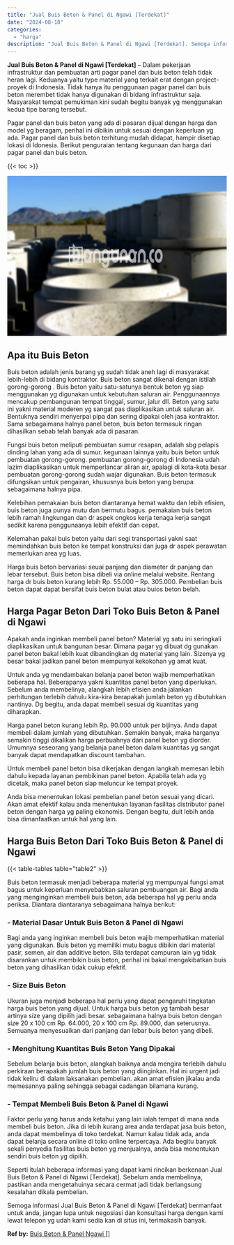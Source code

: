 ```yaml
---
title: "Jual Buis Beton & Panel di Ngawi [Terdekat]"
date: "2024-08-18"
categories: 
  - "harga"
description: "Jual Buis Beton & Panel di Ngawi [Terdekat]. Semoga informasi Jual Buis Beton & Panel di Ngawi [Terdekat] bermanfaat untuk anda, jangan lupa untuk negosias..."
---
```


**Jual Buis Beton & Panel di Ngawi \[Terdekat\]** – Dalam pekerjaan infrastruktur dan pembuatan arti pagar panel dan buis beton telah tidak heran lagi. Keduanya yaitu type material yang terkait erat dengan project-proyek di Indonesia. Tidak hanya itu penggunaan pagar panel dan buis beton merembet tidak hanya digunakan di bidang infrastruktur saja. Masyarakat tempat pemukiman kini sudah begitu banyak yg menggunakan kedua tipe barang tersebut.

Pagar panel dan buis beton yang ada di pasaran dijual dengan harga dan model yg beragam, perihal ini dibikin untuk sesuai dengan keperluan yg ada. Pagar panel dan buis beton terhitung mudah didapat, hampir disetiap lokasi di Idonesia. Berikut penguraian tentang kegunaan dan harga dari pagar panel dan buis beton.

{{< toc >}}

![Jual Buis Beton & Panel di Ngawi [Terdekat]](/images/jual-panel-buis-beton-murah-58.png)

## Apa itu Buis Beton

Buis beton adalah jenis barang yg sudah tidak aneh lagi di masyarakat lebih-lebih di bidang kontraktor. Buis beton sangat dikenal dengan istilah gorong-gorong . Buis beton yaitu satu-satunya bentuk beton yg siap menggunakan yg digunakan untuk kebutuhan saluran air. Penggunaannya mencakup pembangunan tempat tinggal, sumur, jalur dll. Beton yang satu ini yakni material moderen yg sangat pas diaplikasikan untuk saluran air. Bentuknya sendiri menyerpai pipa dan sering dipakai oleh jasa kontraktor. Sama sebagaimana halnya panel beton, buis beton termasuk ringan dihasilkan sebab telah banyak ada di pasaran.

Fungsi buis beton meliputi pembuatan sumur resapan, adalah sbg pelapis dinding lahan yang ada di sumur. kegunaan lainnya yaitu buis beton untuk pembuatan gorong-gorong. pembuatan gorong-gorong di Indonesia udah lazim diaplikasikan untuk memperlancar aliran air, apalagi di kota-kota besar pembuatan gorong-gorong sudah wajar digunakan. Buis beton termasuk difungsikan untuk pengairan, khususnya buis beton yang berupa sebagaimana halnya pipa.

Kelebihan pemakaian buis beton diantaranya hemat waktu dan lebih efisien, buis beton juga punya mutu dan bermutu bagus. pemakaian buis beton lebih ramah lingkungan dan dr aspek ongkos kerja tenaga kerja sangat sedikit karena penggunaanya lebih efektif dan cepat.

Kelemahan pakai buis beton yaitu dari segi transportasi yakni saat memindahkan buis beton ke tempat konstruksi dan juga dr aspek perawatan memerlukan area yg luas.

Harga buis beton bervariasi seuai panjang dan diameter dr panjang dan lebar tersebut. Buis beton bisa dibeli via online melalui website. Rentang harga dr buis beton kurang lebih Rp. 55.000 – Rp. 305.000. Pembelian buis beton dapat dapat bersifat buis beton bulat atau buios beton belah.

## Harga Pagar Beton Dari Toko Buis Beton & Panel di Ngawi

Apakah anda inginkan membeli panel beton? Material yg satu ini seringkali diaplikasikan untuk bangunan besar. Dimana pagar yg dibuat dg gunakan panel beton bakal lebih kuat dibandingkan dg material yang lain. Sizenya yg besar bakal jadikan panel beton mempunyai kekokohan yg amat kuat.

Untuk anda yg mendambakan belanja panel beton wajib memperhatikan beberapa hal. Beberapanya yakni kuantitas panel beton yang diperlukan. Sebelum anda membelinya, alangkah lebih efisien anda jalankan perhitungan terlebih dahulu kira-kira berapakah jumlah beton yg dibutuhkan nantinya. Dg begitu, anda dapat membeli sesuai dg kuantitas yang diharapkan.

Harga panel beton kurang lebih Rp. 90.000 untuk per bijinya. Anda dapat membeli dalam jumlah yang dibutuhkan. Semakin banyak, maka harganya semakin tinggi dikalikan harga perbuahnya dari panel beton yg diorder. Umumnya seseorang yang belanja panel beton dalam kuantitas yg sangat banyak dapat mendapatkan discount tambahan.

Untuk membeli panel beton bisa dikerjakan dengan langkah memesan lebih dahulu kepada layanan pembikinan panel beton. Apabila telah ada yg dicetak, maka panel beton siap meluncur ke tempat proyek.

Anda bisa menentukan lokasi pembelian panel beton sesuai yang dicari. Akan amat efektif kalau anda menentukan layanan fasilitas distributor panel beton dengan harga yg paling ekonomis. Dengan begitu, duit lebih anda bisa dimanfaatkan untuk hal yang lain.

## Harga Buis Beton Dari Toko Buis Beton & Panel di Ngawi

{{< table-tables table="table2" >}}

Buis beton termasuk menjadi beberapa material yg mempunyai fungsi amat bagus untuk keperluan menyebabkan saluran pembuangan air. Bagi anda yang menginginkan membeli buis beton, ada beberapa hal yg perlu anda periksa. Diantara diantaranya sebagaimana halnya berikut:

### \- Material Dasar Untuk Buis Beton & Panel di Ngawi

Bagi anda yang inginkan membeli buis beton wajib memperhatikan material yang digunakan. Buis beton yg memiliki mutu bagus dibikin dari material pasir, semen, air dan additive beton. Bila terdapat campuran lain yg tidak disarankan untuk membikin buis beton, perihal ini bakal mengakibatkan buis beton yang dihasilkan tidak cukup efektif.

### \- Size Buis Beton

Ukuran juga menjadi beberapa hal perlu yang dapat pengaruhi tingkatan harga buis beton yang dijual. Untuk harga buis beton yg tambah besar artinya size yang dipilih jadi besar. sebagaimana halnya buis beton dengan size 20 x 100 cm Rp. 64.000, 20 x 100 cm Rp. 89.000, dan seterusnya. Semuanya menyesuaikan dari panjang dan lebar buis beton yang dibeli.

### \- Menghitung Kuantitas Buis Beton Yang Dipakai

Sebelum belanja buis beton, alangkah baiknya anda mengira terlebih dahulu perkiraan berapakah jumlah buis beton yang diinginkan. Hal ini urgent jadi tidak keliru di dalam laksanakan pembelian. akan amat efisien jikalau anda memesannya paling sehingga sebagai cadangan bilamana kurang.

### \- Tempat Membeli Buis Beton & Panel di Ngawi

Faktor perlu yang harus anda ketahui yang lain ialah tempat di mana anda membeli buis beton. Jika di lebih kurang area anda terdapat jasa buis beton, anda dapat membelinya di toko terdekat. Namun kalau tidak ada, anda dapat belanja secara online di toko online terpercaya. Ada begitu banyak sekali penyedia fasilitas buis beton yg menjualnya, anda bisa menentukan sendiri buis beton yg dipilih.

Seperti itulah beberapa informasi yang dapat kami rincikan berkenaan Jual Buis Beton & Panel di Ngawi \[Terdekat\]. Sebelum anda membelinya, pastikan anda mengetahuinya secara cermat jadi tidak berlangsung kesalahan dikala pembelian.

Semoga informasi Jual Buis Beton & Panel di Ngawi \[Terdekat\] bermanfaat untuk anda, jangan lupa untuk negosiasi dan konsultasi harga dengan kami lewat telepon yg udah kami sedia kan di situs ini, terimakasih banyak.

**Ref by:** [Buis Beton & Panel Ngawi []](https://id.wikipedia.org/wiki/Buis)
